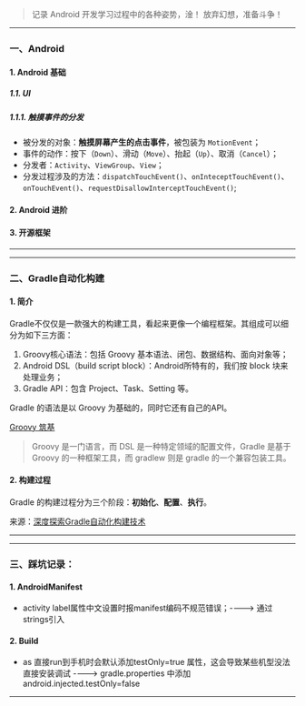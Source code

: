 > 记录 Android 开发学习过程中的各种姿势，淦！
> 放弃幻想，准备斗争！

------------
### 一、Android
#### 1. Android 基础
##### 1.1. UI

##### 1.1.1. 触摸事件的分发
- 被分发的对象：**触摸屏幕产生的点击事件**，被包装为 `MotionEvent`；
- 事件的动作：按下（`Down`）、滑动（`Move`）、抬起（`Up`）、取消（`Cancel`）；
- 分发者：`Activity`、`ViewGroup`、`View`；
- 分发过程涉及的方法：`dispatchTouchEvent()`、`onInteceptTouchEvent()`、`onTouchEvent()`、`requestDisallowInterceptTouchEvent()`;


#### 2. Android 进阶


#### 3. 开源框架

------------



------------
### 二、Gradle自动化构建
#### 1.  简介
Gradle不仅仅是一款强大的构建工具，看起来更像一个编程框架。其组成可以细分为如下三方面：
1. Groovy核心语法：包括 Groovy 基本语法、闭包、数据结构、面向对象等；
2. Android DSL（build script block）：Android所特有的，我们按 block 块来处理业务；
3. Gradle API：包含 Project、Task、Setting 等。

Gradle 的语法是以 Groovy 为基础的，同时它还有自己的API。

[Groovy 筑基](https://juejin.im/post/5e97ac34f265da47aa3f6dca '深入探索Gradle自动化构建技术（二、Groovy筑基篇）')

> Groovy 是一门语言，而 DSL 是一种特定领域的配置文件，Gradle 是基于 Groovy 的一种框架工具，而 gradlew 则是 gradle 的一个兼容包装工具。

#### 2. 构建过程
Gradle 的构建过程分为三个阶段：**初始化**、**配置**、**执行**。






来源：[深度探索Gradle自动化构建技术](https://juejin.im/post/5e9c46c8518825737f1a7b4c  '作者：jsonchao')

---------





---------
### 三、踩坑记录：
#### 1. AndroidManifest
- activity label属性中文设置时报manifest编码不规范错误；----> 通过strings引入


#### 2. Build
- as 直接run到手机时会默认添加testOnly=true 属性，这会导致某些机型没法直接安装调试 ----> gradle.properties  中添加android.injected.testOnly=false

---------